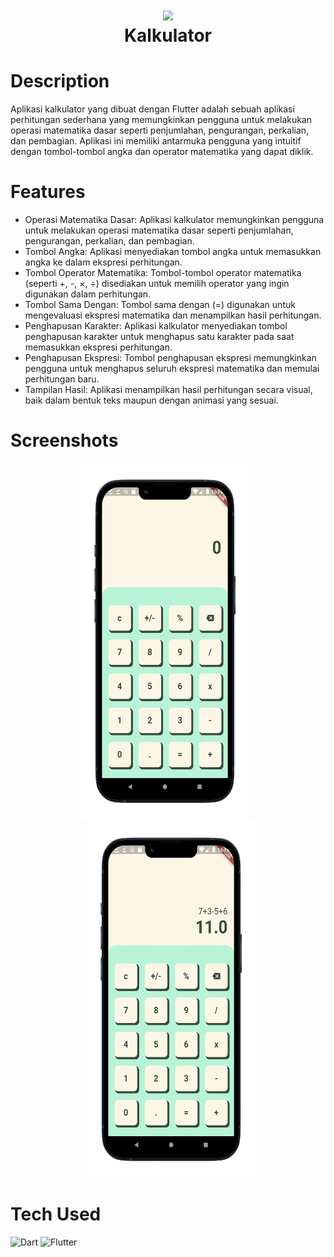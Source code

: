 <div align="center">
      <h1> <img src="https://static.vecteezy.com/system/resources/previews/004/229/128/original/calculator-icon-logo-free-vector.jpg" width="80px"><br/>Kalkulator</h1>
     </div>


# Description
Aplikasi kalkulator yang dibuat dengan Flutter adalah sebuah aplikasi perhitungan sederhana yang memungkinkan pengguna untuk melakukan operasi matematika dasar seperti penjumlahan, pengurangan, perkalian, dan pembagian. Aplikasi ini memiliki antarmuka pengguna yang intuitif dengan tombol-tombol angka dan operator matematika yang dapat diklik.

# Features
- Operasi Matematika Dasar: Aplikasi kalkulator memungkinkan pengguna untuk melakukan operasi matematika dasar seperti penjumlahan, pengurangan, perkalian, dan pembagian.
- Tombol Angka: Aplikasi menyediakan tombol angka untuk memasukkan angka ke dalam ekspresi perhitungan.
- Tombol Operator Matematika: Tombol-tombol operator matematika (seperti +, -, ×, ÷) disediakan untuk memilih operator yang ingin digunakan dalam perhitungan.
- Tombol Sama Dengan: Tombol sama dengan (=) digunakan untuk mengevaluasi ekspresi matematika dan menampilkan hasil perhitungan.
- Penghapusan Karakter: Aplikasi kalkulator menyediakan tombol penghapusan karakter untuk menghapus satu karakter pada saat memasukkan ekspresi perhitungan.
- Penghapusan Ekspresi: Tombol penghapusan ekspresi memungkinkan pengguna untuk menghapus seluruh ekspresi matematika dan memulai perhitungan baru.
- Tampilan Hasil: Aplikasi menampilkan hasil perhitungan secara visual, baik dalam bentuk teks maupun dengan animasi yang sesuai.
# Screenshots
<div align="center">
 <img src="https://github.com/IKhlash02/Calculator/blob/master/images/Screenshot_1685718894_iphone13midnight_portrait.png" style="width: 270px; height: 570px; margin-right: 10px;"> <img src="https://github.com/IKhlash02/Calculator/blob/master/images/Screenshot_1685718926_iphone13midnight_portrait.png" style="width:  270px; height: 570px; margin-left: 10px;">
  </div>
  
  
# Tech Used
 ![Dart](https://img.shields.io/badge/dart-%230175C2.svg?style=for-the-badge&logo=dart&logoColor=white) ![Flutter](https://img.shields.io/badge/Flutter-%2302569B.svg?style=for-the-badge&logo=Flutter&logoColor=white)
      

<!-- </> with 💛 by readMD (https://readmd.itsvg.in) -->
    
